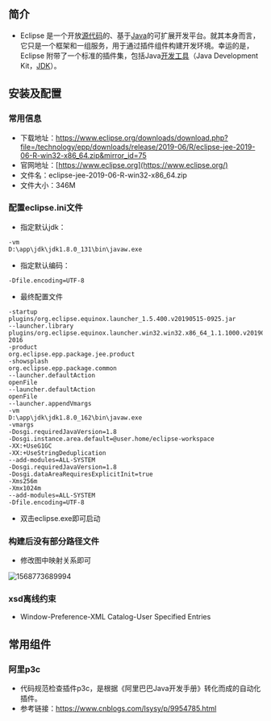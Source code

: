 ## 简介

- Eclipse 是一个开放[源代码](https://baike.baidu.com/item/%E6%BA%90%E4%BB%A3%E7%A0%81/3969)的、基于[Java](https://baike.baidu.com/item/Java/85979)的可扩展开发平台。就其本身而言，它只是一个框架和一组服务，用于通过插件组件构建开发环境。幸运的是，Eclipse 附带了一个标准的插件集，包括Java[开发工具](https://baike.baidu.com/item/%E5%BC%80%E5%8F%91%E5%B7%A5%E5%85%B7)（Java Development Kit，[JDK](https://baike.baidu.com/item/JDK/1011)）。 

## 安装及配置

### 常用信息

- 下载地址：<https://www.eclipse.org/downloads/download.php?file=/technology/epp/downloads/release/2019-06/R/eclipse-jee-2019-06-R-win32-x86_64.zip&mirror_id=75> 
- 官网地址：[https://www.eclipse.org](https://www.eclipse.org/) 
- 文件名：eclipse-jee-2019-06-R-win32-x86_64.zip
- 文件大小：346M

### 配置eclipse.ini文件

- 指定默认jdk：

```
-vm
D:\app\jdk\jdk1.8.0_131\bin\javaw.exe
```

- 指定默认编码：

```
-Dfile.encoding=UTF-8
```

- 最终配置文件

```
-startup
plugins/org.eclipse.equinox.launcher_1.5.400.v20190515-0925.jar
--launcher.library
plugins/org.eclipse.equinox.launcher.win32.win32.x86_64_1.1.1000.v20190125-2016
-product
org.eclipse.epp.package.jee.product
-showsplash
org.eclipse.epp.package.common
--launcher.defaultAction
openFile
--launcher.defaultAction
openFile
--launcher.appendVmargs
-vm
D:\app\jdk\jdk1.8.0_162\bin\javaw.exe
-vmargs
-Dosgi.requiredJavaVersion=1.8
-Dosgi.instance.area.default=@user.home/eclipse-workspace
-XX:+UseG1GC
-XX:+UseStringDeduplication
--add-modules=ALL-SYSTEM
-Dosgi.requiredJavaVersion=1.8
-Dosgi.dataAreaRequiresExplicitInit=true
-Xms256m
-Xmx1024m
--add-modules=ALL-SYSTEM
-Dfile.encoding=UTF-8
```

- 双击eclipse.exe即可启动

### 构建后没有部分路径文件

- 修改图中映射关系即可

![1568773689994](C:\Users\KUNLIN~1\AppData\Local\Temp\1568773689994.png)

### xsd离线约束

- Window-Preference-XML Catalog-User Specified Entries 

## 常用组件

### 阿里p3c

- 代码规范检查插件p3c，是根据《阿里巴巴Java开发手册》转化而成的自动化插件。 
- 参考链接：<https://www.cnblogs.com/lsysy/p/9954785.html> 